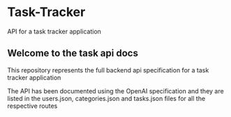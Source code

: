 # Task-Tracker
API for a task tracker application

## Welcome to the task api docs

This repository represents the full backend api specification for a task tracker application

The API has been documented using the OpenAI specification and they are listed in the users.json, categories.json and tasks.json files for all the respective routes
